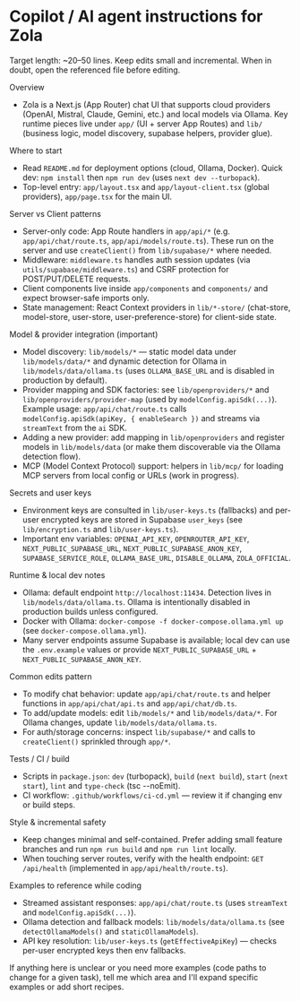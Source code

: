 # Copilot / AI agent instructions for Zola

Target length: ~20–50 lines. Keep edits small and incremental. When in doubt, open the referenced file before editing.

Overview
- Zola is a Next.js (App Router) chat UI that supports cloud providers (OpenAI, Mistral, Claude, Gemini, etc.) and local models via Ollama. Key runtime pieces live under `app/` (UI + server App Routes) and `lib/` (business logic, model discovery, supabase helpers, provider glue).

Where to start
- Read `README.md` for deployment options (cloud, Ollama, Docker). Quick dev: `npm install` then `npm run dev` (uses `next dev --turbopack`).
- Top-level entry: `app/layout.tsx` and `app/layout-client.tsx` (global providers), `app/page.tsx` for the main UI.

Server vs Client patterns
- Server-only code: App Route handlers in `app/api/*` (e.g. `app/api/chat/route.ts`, `app/api/models/route.ts`). These run on the server and use `createClient()` from `lib/supabase/*` where needed.
- Middleware: `middleware.ts` handles auth session updates (via `utils/supabase/middleware.ts`) and CSRF protection for POST/PUT/DELETE requests.
- Client components live inside `app/components` and `components/` and expect browser-safe imports only.
- State management: React Context providers in `lib/*-store/` (chat-store, model-store, user-store, user-preference-store) for client-side state.

Model & provider integration (important)
- Model discovery: `lib/models/*` — static model data under `lib/models/data/*` and dynamic detection for Ollama in `lib/models/data/ollama.ts` (uses `OLLAMA_BASE_URL` and is disabled in production by default).
- Provider mapping and SDK factories: see `lib/openproviders/*` and `lib/openproviders/provider-map` (used by `modelConfig.apiSdk(...)`). Example usage: `app/api/chat/route.ts` calls `modelConfig.apiSdk(apiKey, { enableSearch })` and streams via `streamText` from the `ai` SDK.
- Adding a new provider: add mapping in `lib/openproviders` and register models in `lib/models/data` (or make them discoverable via the Ollama detection flow).
- MCP (Model Context Protocol) support: helpers in `lib/mcp/` for loading MCP servers from local config or URLs (work in progress).

Secrets and user keys
- Environment keys are consulted in `lib/user-keys.ts` (fallbacks) and per-user encrypted keys are stored in Supabase `user_keys` (see `lib/encryption.ts` and `lib/user-keys.ts`).
- Important env variables: `OPENAI_API_KEY`, `OPENROUTER_API_KEY`, `NEXT_PUBLIC_SUPABASE_URL`, `NEXT_PUBLIC_SUPABASE_ANON_KEY`, `SUPABASE_SERVICE_ROLE`, `OLLAMA_BASE_URL`, `DISABLE_OLLAMA`, `ZOLA_OFFICIAL`.

Runtime & local dev notes
- Ollama: default endpoint `http://localhost:11434`. Detection lives in `lib/models/data/ollama.ts`. Ollama is intentionally disabled in production builds unless configured.
- Docker with Ollama: `docker-compose -f docker-compose.ollama.yml up` (see `docker-compose.ollama.yml`).
- Many server endpoints assume Supabase is available; local dev can use the `.env.example` values or provide `NEXT_PUBLIC_SUPABASE_URL` + `NEXT_PUBLIC_SUPABASE_ANON_KEY`.

Common edits pattern
- To modify chat behavior: update `app/api/chat/route.ts` and helper functions in `app/api/chat/api.ts` and `app/api/chat/db.ts`.
- To add/update models: edit `lib/models/*` and `lib/models/data/*`. For Ollama changes, update `lib/models/data/ollama.ts`.
- For auth/storage concerns: inspect `lib/supabase/*` and calls to `createClient()` sprinkled through `app/*`.

Tests / CI / build
- Scripts in `package.json`: `dev` (turbopack), `build` (`next build`), `start` (`next start`), `lint` and `type-check` (tsc --noEmit).
- CI workflow: `.github/workflows/ci-cd.yml` — review it if changing env or build steps.

Style & incremental safety
- Keep changes minimal and self-contained. Prefer adding small feature branches and run `npm run build` and `npm run lint` locally.
- When touching server routes, verify with the health endpoint: `GET /api/health` (implemented in `app/api/health/route.ts`).

Examples to reference while coding
- Streamed assistant responses: `app/api/chat/route.ts` (uses `streamText` and `modelConfig.apiSdk(...)`).
- Ollama detection and fallback models: `lib/models/data/ollama.ts` (see `detectOllamaModels()` and `staticOllamaModels`).
- API key resolution: `lib/user-keys.ts` (`getEffectiveApiKey`) — checks per-user encrypted keys then env fallbacks.

If anything here is unclear or you need more examples (code paths to change for a given task), tell me which area and I'll expand specific examples or add short recipes.
